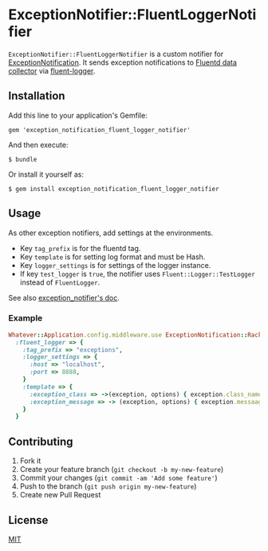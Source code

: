 # ExceptionNotifier::FluentLoggerNotifier

`ExceptionNotifier::FluentLoggerNotifier` is a custom notifier for [ExceptionNotification](http://smartinez87.github.io/exception_notification/).
It sends exception notifications to [Fluentd data collector](http://fluentd.org/) via [fluent-logger](https://github.com/fluent/fluent-logger-ruby).

## Installation

Add this line to your application's Gemfile:

    gem 'exception_notification_fluent_logger_notifier'

And then execute:

    $ bundle

Or install it yourself as:

    $ gem install exception_notification_fluent_logger_notifier

## Usage

As other exception notifiers, add settings at the environments.

* Key `tag_prefix` is for the fluentd tag.
* Key `template` is for setting log format and must be Hash.
* Key `logger_settings` is for settings of the logger instance.
* If key `test_logger` is `true`, the notifier uses `Fluent::Logger::TestLogger` instead of `FluentLogger`.

See also [exception_notifier's doc](http://smartinez87.github.io/exception_notification/#notifiers).

### Example

```ruby
Whatever::Application.config.middleware.use ExceptionNotification::Rack,
  :fluent_logger => {
    :tag_prefix => "exceptions",
    :logger_settings => {
      :host => "localhost",
      :port => 8888,
    }
    :template => {
      :exception_class => ->(exception, options) { exception.class_name },
      :exception_message => -> (exception, options) { exception.messaage },
    }
  }
```

## Contributing

1. Fork it
2. Create your feature branch (`git checkout -b my-new-feature`)
3. Commit your changes (`git commit -am 'Add some feature'`)
4. Push to the branch (`git push origin my-new-feature`)
5. Create new Pull Request

## License

[MIT](http://makimoto.mit-license.org/)
